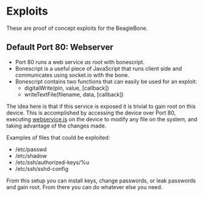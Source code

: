 # Exploits
These are proof of concept exploits for the BeagleBone.

## Default Port 80: Webserver
- Port 80 runs a web service *as root* with bonescript.
- Bonescript is a useful piece of JavaScript that runs client side and communicates using socket.io with the bone.
- Bonescript contains two functions that can easily be used for an exploit:
	- digitalWrite(pin, value, [callback])
	- writeTextFile(filename, data, [callback])

The idea here is that if this service is exposed it is trivial to gain root on this device. This is accomplished by accessing the device over Port 80, executing [webservice.js](webservice.js) on the device to modify any file on the system, and taking advantage of the changes made.

Examples of files that could be exploited:
- /etc/passwd
- /etc/shadow
- /etc/ssh/authorized-keys/%u
- /etc/ssh/sshd-config

From this setup you can install keys, change passwords, or leak passwords and gain root. From there you can do whatever else you need.